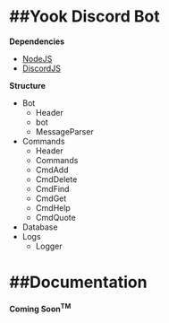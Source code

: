 ##Yook Discord Bot
===================
**Dependencies**
+ [NodeJS](https://nodejs.org/en/)
+ [DiscordJS](https://github.com/discordjs/discord.js)

**Structure**
+ Bot
    + Header
    + bot
    + MessageParser
+ Commands
    + Header
    + Commands
    + CmdAdd
    + CmdDelete
    + CmdFind
    + CmdGet
    + CmdHelp
    + CmdQuote
+ Database
+ Logs
    + Logger

##Documentation
================
**Coming Soon<sup>TM</sup>**

